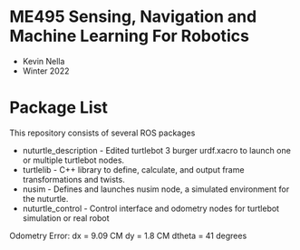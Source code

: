 # ME495 Sensing, Navigation and Machine Learning For Robotics
* Kevin Nella
* Winter 2022
# Package List
This repository consists of several ROS packages
- nuturtle_description - Edited turtlebot 3 burger urdf.xacro to launch one or multiple turtlebot nodes.
- turtlelib - C++ library to define, calculate, and output frame transformations and twists.
- nusim - Defines and launches nusim node, a simulated environment for the nuturtle.
- nuturtle_control - Control interface and odometry nodes for turtlebot simulation or real robot

Odometry Error:
dx = 9.09 CM
dy = 1.8 CM
dtheta = 41 degrees
